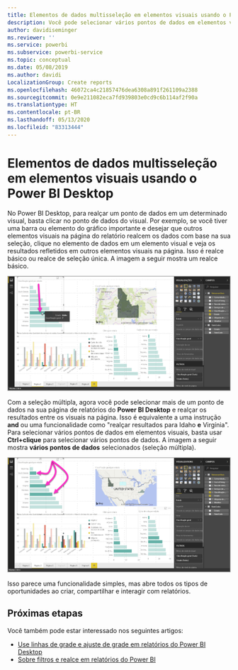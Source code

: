 ```yaml
---
title: Elementos de dados multisseleção em elementos visuais usando o Power BI Desktop
description: Você pode selecionar vários pontos de dados em elementos visuais do Power BI Desktop com Ctrl+clique simples
author: davidiseminger
ms.reviewer: ''
ms.service: powerbi
ms.subservice: powerbi-service
ms.topic: conceptual
ms.date: 05/08/2019
ms.author: davidi
LocalizationGroup: Create reports
ms.openlocfilehash: 46072ca4c21857476dea6308a891f261109a2388
ms.sourcegitcommit: 0e9e211082eca7fd939803e0cd9c6b114af2f90a
ms.translationtype: HT
ms.contentlocale: pt-BR
ms.lasthandoff: 05/13/2020
ms.locfileid: "83313444"
---
```

# <a name="multi-select-data-elements-in-visuals-using-power-bi-desktop"></a>Elementos de dados multisseleção em elementos visuais usando o Power BI Desktop

No Power BI Desktop, para realçar um ponto de dados em um determinado visual, basta clicar no ponto de dados do visual. Por exemplo, se você tiver uma barra ou elemento do gráfico importante e desejar que outros elementos visuais na página do relatório realcem os dados com base na sua seleção, clique no elemento de dados em um elemento visual e veja os resultados refletidos em outros elementos visuais na página. Isso é realce básico ou realce de seleção única. A imagem a seguir mostra um realce básico. 

![Ponto de dados único selecionado](media/desktop-multi-select/multi-select_01.png)

Com a seleção múltipla, agora você pode selecionar mais de um ponto de dados na sua página de relatórios do **Power BI Desktop** e realçar os resultados entre os visuais na página. Isso é equivalente a uma instrução **and** ou uma funcionalidade como "realçar resultados para Idaho **e** Virgínia". Para selecionar vários pontos de dados em elementos visuais, basta usar **Ctrl+clique** para selecionar vários pontos de dados. A imagem a seguir mostra **vários pontos de dados** selecionados (seleção múltipla).

![Vários pontos de dados selecionados](media/desktop-multi-select/multi-select_02.png)

Isso parece uma funcionalidade simples, mas abre todos os tipos de oportunidades ao criar, compartilhar e interagir com relatórios. 

## <a name="next-steps"></a>Próximas etapas

Você também pode estar interessado nos seguintes artigos:

* [Use linhas de grade e ajuste de grade em relatórios do Power BI Desktop](desktop-gridlines-snap-to-grid.md)
* [Sobre filtros e realce em relatórios do Power BI](power-bi-reports-filters-and-highlighting.md)

